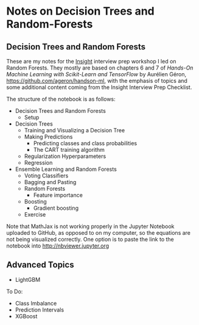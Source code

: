# Notes on Decision Trees and Random-Forests

## Decision Trees and Random Forests
These are my notes for the [Insight](https://www.insightdata.ai/) interview prep workshop I led on Random Forests. They mostly are based on chapters 6 and 7 of *Hands-On Machine Learning with Scikit-Learn and TensorFlow* by Aur&eacute;lien G&eacute;ron, https://github.com/ageron/handson-ml, with the emphasis of topics and some additional content coming from the Insight Interview Prep Checklist. 

The structure of the notebook is as follows:

- Decision Trees and Random Forests
  - Setup
- Decision Trees
  - Training and Visualizing a Decision Tree
  - Making Predictions
    - Predicting classes and class probabilities
    - The CART training algorithm
  - Regularization Hyperparameters
  - Regression
- Ensemble Learning and Random Forests
  - Voting Classifiers
  - Bagging and Pasting
  - Random Forests
    - Feature importance
  - Boosting
    - Gradient boosting
  - Exercise

Note that MathJax is not working properly in the Jupyter Notebook uploaded to GitHub, as opposed to on my computer, so the equations are not being visualized correctly. One option is to paste the link to the notebook into http://nbviewer.jupyter.org

## Advanced Topics
- LightGBM

To Do:
- Class Imbalance
- Prediction Intervals
- XGBoost
